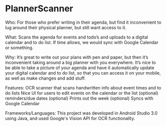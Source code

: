 # PlannerScanner
Who: For those who prefer writing in their agenda, but find it inconvenient to lug around their physical planner, but still want access to it. 

What: Scans the agenda for events and todo’s and uploads to a digital calendar and to do list. If time allows, we would sync with Google Calendar or something.

Why: It’s great to write out your plans with pen and paper, but then it’s inconvenient taking around a big planner with you everywhere. It’s nice to be able to take a picture of your agenda and have it automatically update your digital calendar and to do list, so that you can access it on your mobile, as well as make changes and add stuff.

Features:
OCR scanner that scans handwritten info about event times and to do lists
Nice UI for users to edit events on the calendar or the list
(optional) reminders/due dates
(optional) Prints out the week
(optional) Syncs with Google Calendar

Frameworks/Languages:
This project was developed in Android Studio 3.0 using Java, and used Google's Vision API for OCR functionality.
